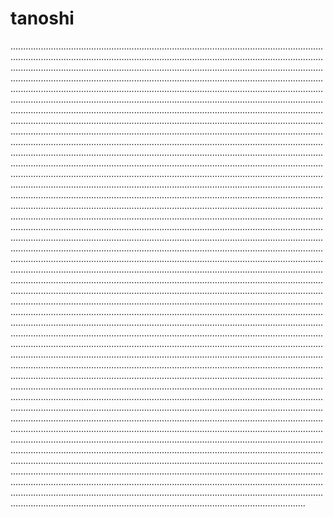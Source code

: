 # tanoshi
.........................................................................................................................................................................................................................................................................................................................................................................................................................................................................................................................................................................................................................................................................................................................................................................................................................................................................................................................................................................................................................................................................................................................................................................................................................................................................................................................................................................................................................................................................................................................................................................................................................................................................................................................................................................................................................................................................................................................................................................................................................................................................................................................................................................................................................................................................................................................................................................................................................................................................................................................................................................................................................................................................................................................................................................................................................................................................................................................................................................................................................................................................................................................................................................................................................................................................................................................................................................................................................................................................................................................................................................................................................................................................................................................................................................................................................................................................................................................................................................................................................................................................................................................................................................................................................................................................................................................................................................................................................................................................................................................................................................................................................................................................................................................................................................................................................................................................................................................................................................................................................................................................................................................................................................................................................................................................................................................................................................................................................................................................................................................................................................................................................................................................